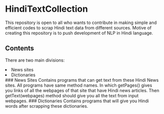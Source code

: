 # HindiTextCollection
This repository is open to all who wants to contribute in making simple and efficient codes to scrap Hindi text data from different sources. Motive of creating this repository is to push development of NLP in Hindi language.
## Contents 
There are two main divisions:
<li>News sites</li>
<li>Dictionaries</li>
### News Sites
Contains programs that can get text from these Hindi News sites. All programs have same method names. In which getPages() gives you links of all the webpages of that site that have Hindi news articles. Then getText(webpages) method should give you all the text from  input webpages.
### Dictionaries
Contains programs that will give you Hindi words after scrapping these dictionaries.
